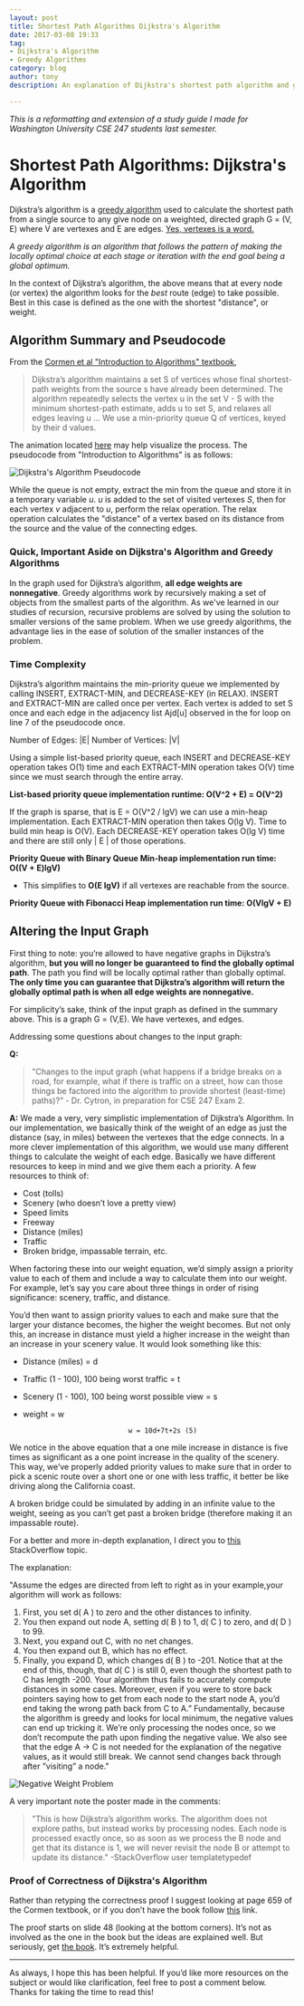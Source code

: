 ```yaml
---
layout: post
title: Shortest Path Algorithms Dijkstra's Algorithm
date: 2017-03-08 19:33
tag:
- Dijkstra's Algorithm
- Greedy Algorithms
category: blog
author: tony
description: An explanation of Dijkstra's shortest path algorithm and greedy algorithms. 

---
```


*This is a reformatting and extension of a study guide I made for Washington University CSE 247 students last semester.*

# Shortest Path Algorithms: Dijkstra's Algorithm

Dijkstra’s algorithm is a [greedy algorithm](https://en.wikipedia.org/wiki/Greedy_algorithm) used to calculate the shortest path from a single source to any give node on a weighted, directed graph G = (V, E) where V are vertexes and E are edges. 
[Yes, vertexes is a word.](https://en.wikipedia.org/wiki/Vertex_(geometry))

*A greedy algorithm is an algorithm that follows the pattern of making the locally optimal choice at each stage or iteration with the end goal being a global optimum.* 

In the context of Dijkstra’s algorithm, the above means that at every node (or vertex) the algorithm looks for the *best* route (edge) to take possible. Best in this case is defined as the one with the shortest "distance", or weight. 

## Algorithm Summary and Pseudocode
From the [Cormen et al "Introduction to Algorithms" textbook](https://www.amazon.com/Introduction-Algorithms-3rd-MIT-Press/dp/0262033844), 

> Dijkstra’s algorithm maintains a set S of vertices whose final shortest-path weights from the source s have already been determined. The algorithm repeatedly selects the vertex u in the set V - S with the minimum shortest-path estimate, adds u to set S, and relaxes all edges leaving u ... We use a min-priority queue Q of vertices, keyed by their d values.

The animation located [here](https://upload.wikimedia.org/wikipedia/commons/5/57/Dijkstra_Animation.gif) may help visualize the process.
The pseudocode from "Introduction to Algorithms" is as follows: 

![Dijkstra's Algorithm Pseudocode](http://tonydelanuez.com/assets/blog/3/Dijkstra.png "Pseudocode")

While the queue is not empty, extract the min from the queue and store it in a temporary variable *u*. *u* is added to the set of visited vertexes *S*, then for each vertex *v* adjacent to *u*, perform the relax operation. The relax operation calculates the "distance" of a vertex based on its distance from the source and the value of the connecting edges. 

### Quick, Important Aside on Dijkstra's Algorithm and Greedy Algorithms

In the graph used for Dijkstra’s algorithm, **all edge weights are nonnegative**. Greedy algorithms work by recursively making a set of objects from the smallest parts of the algorithm. As we've learned in our studies of recursion, recursive problems are solved by using the solution to smaller versions of the same problem. When we use greedy algorithms, the advantage lies in the ease of solution of the smaller instances of the problem.

### Time Complexity
Dijkstra’s algorithm maintains the min-priority queue we implemented by calling INSERT, EXTRACT-MIN, and DECREASE-KEY (in RELAX). INSERT and EXTRACT-MIN are called once per vertex.
Each vertex is added to set S once and each edge in the adjacency list Ajd[u] observed in the for loop on line 7 of the pseudocode once.

Number of Edges: |E|
Number of Vertices: |V|

Using a simple list-based priority queue, each INSERT and DECREASE-KEY operation takes O(1) time and each EXTRACT-MIN operation takes O(V) time since we must search through the entire array. 

**List-based priority queue implementation runtime: O(V^2 + E) = O(V^2)**

If the graph is sparse, that is E = O(V^2 / lgV) we can use a min-heap implementation. 
Each EXTRACT-MIN operation then takes O(lg V). Time to build min heap is O(V). Each DECREASE-KEY operation takes O(lg V) time and there are still only | E | of those operations.

**Priority Queue with Binary Queue Min-heap implementation run time:  O((V + E)lgV)**
* This simplifies to **O(E lgV)** if all vertexes are reachable from the source. 

**Priority Queue with Fibonacci Heap implementation run time: O(VlgV + E)**

## Altering the Input Graph 

First thing to note: you’re allowed to have negative graphs in Dijkstra’s algorithm, **but you will no longer be guaranteed to find the globally optimal path**. The path you find will be locally optimal rather than globally optimal. **The only time you can guarantee that Dijkstra’s algorithm will return the globally optimal path is when all edge weights are nonnegative.**

For simplicity’s sake, think of the input graph as defined in the summary above. This is a graph G = (V,E). We have vertexes, and edges.

Addressing some questions about changes to the input graph: 

**Q:**
> "Changes to the input graph (what happens if a bridge breaks on a road, for example, what if there is traffic on a street, how can those things be factored into the algorithm to provide shortest (least-time) paths)?” 
    - Dr. Cytron, in preparation for CSE 247 Exam 2. 
    
**A:**
We made a very, very simplistic implementation of Dijkstra’s Algorithm. In our implementation, we basically think of the weight of an edge as just the distance (say, in miles) between the vertexes that the edge connects. In a more clever implementation of this algorithm, we would use many different things to calculate the weight of each edge. Basically we have different resources to keep in mind and we give them each a priority. A few resources to think of:

* Cost (tolls)
* Scenery (who doesn’t love a pretty view) 
* Speed limits
* Freeway
* Distance (miles)
* Traffic
* Broken bridge, impassable terrain, etc.

When factoring these into our weight equation, we’d simply assign a priority value to each of them and include a way to calculate them into our weight. For example, let’s say you care about three things in order of rising significance: scenery, traffic, and distance.

You’d then want to assign priority values to each and make sure that the larger your distance becomes, the higher the weight becomes. But not only this, an increase in distance must yield a higher increase in the weight than an increase in your scenery value.
It would look something like this:

* Distance (miles) = d
* Traffic (1 - 100), 100 being worst traffic = t
* Scenery (1 - 100), 100 being worst possible view = s 
* weight = w

                                w = 10d+7t+2s (5)
We notice in the above equation that a one mile increase in distance is five times as significant as a one point increase in the quality of the scenery. This way, we’ve properly added priority values to make sure that in order to pick a scenic route over a short one or one with less traffic, it better be like driving along the California coast.

A broken bridge could be simulated by adding in an infinite value to the weight, seeing as you can’t get past a broken bridge (therefore making it an impassable route).

For a better and more in-depth explanation, I direct you to [this](http://stackoverflow.com/questions/6799172/negative-weights-using-dijkstras-algorithm/6799344#6799344) StackOverflow topic. 

The explanation:

"Assume the edges are directed from left to right as in your example,your algorithm will work as follows:
1. First, you set d( A ) to zero and the other distances to infinity.
2. You then expand out node A, setting d( B ) to 1, d( C ) to zero, and d( D )
to 99.
3. Next, you expand out C, with no net changes.
4. You then expand out B, which has no effect.
5. Finally, you expand D, which changes d( B ) to -201.
Notice that at the end of this, though, that d( C ) is still 0, even though the shortest path to C has length -200. Your algorithm thus fails to accurately compute distances in some cases. Moreover, even if you were to store back pointers saying how to get from each node to the start node A, you’d end taking the wrong path back from C to A.”
Fundamentally, because the algorithm is greedy and looks for local minimum, the negative values can end up tricking it. We’re only processing the nodes once, so we don’t recompute the path upon finding the negative value. We also see that the edge A -> C is not needed for the explanation of the negative values, as it would still break. We cannot send changes back through after ”visiting” a node."

![Negative Weight Problem](http://tonydelanuez.com/assets/blog/3/negweights.png "Negative Weight Problem")

A very important note the poster made in the comments:

>   "This is how Dijkstra’s algorithm works. The algorithm does not explore paths, but instead works by processing nodes. Each node is processed exactly once, so as soon as we process the B node and get that its distance is 1, we will never revisit the node B or attempt to update its distance." -StackOverflow user templatetypedef

### Proof of Correctness of Dijkstra's Algorithm
Rather than retyping the correctness proof I suggest looking at page 659 of the Cormen textbook, or if you don’t have the book follow [this](http://www.math.ucsd.edu/~fan/teach/202/notes/04greed.pdf) link.

The proof starts on slide 48 (looking at the bottom corners). It’s not as involved as the one in the book but the ideas are explained well. But seriously, get [the book](https://www.amazon.com/Introduction-Algorithms-3rd-MIT-Press/dp/0262033844). It’s extremely helpful.

___

As always, I hope this has been helpful. If you’d like more resources on the subject or would like clarification, feel free to post a comment below. Thanks for taking the time to read this! 
